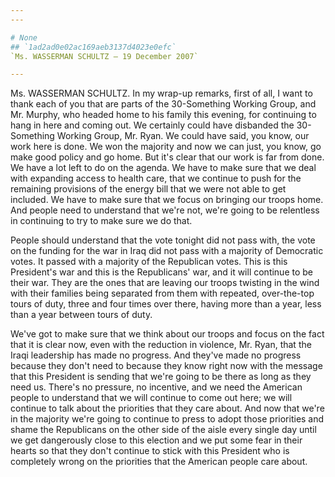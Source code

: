 ```yaml
---
---

# None
## `1ad2ad0e02ac169aeb3137d4023e0efc`
`Ms. WASSERMAN SCHULTZ — 19 December 2007`

---
```



Ms. WASSERMAN SCHULTZ. In my wrap-up remarks, first of all, I want to 
thank each of you that are parts of the 30-Something Working Group, and 
Mr. Murphy, who headed home to his family this evening, for continuing 
to hang in here and coming out. We certainly could have disbanded the 
30-Something Working Group, Mr. Ryan. We could have said, you know, our 
work here is done. We won the majority and now we can just, you know, 
go make good policy and go home. But it's clear that our work is far 
from done. We have a lot left to do on the agenda. We have to make sure 
that we deal with expanding access to health care, that we continue to 
push for the remaining provisions of the energy bill that we were not 
able to get included. We have to make sure that we focus on bringing 
our troops home. And people need to understand that we're not, we're 
going to be relentless in continuing to try to make sure we do that.

People should understand that the vote tonight did not pass with, the 
vote on the funding for the war in Iraq did not pass with a majority of 
Democratic votes. It passed with a majority of the Republican votes. 
This is this President's war and this is the Republicans' war, and it 
will continue to be their war. They are the ones that are leaving our 
troops twisting in the wind with their families being separated from 
them with repeated, over-the-top tours of duty, three and four times 
over there, having more than a year, less than a year between tours of 
duty.

We've got to make sure that we think about our troops and focus on 
the fact that it is clear now, even with the reduction in violence, Mr. 
Ryan, that the Iraqi leadership has made no progress. And they've made 
no progress because they don't need to because they know right now with 
the message that this President is sending that we're going to be there 
as long as they need us. There's no pressure, no incentive, and we need 
the American people to understand that we will continue to come out 
here; we will continue to talk about the priorities that they care 
about. And now that we're in the majority we're going to continue to 
press to adopt those priorities and shame the Republicans on the other 
side of the aisle every single day until we get dangerously close to 
this election and we put some fear in their hearts so that they don't 
continue to stick with this President who is completely wrong on the 
priorities that the American people care about.